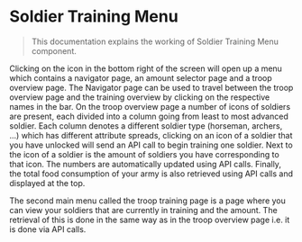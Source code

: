 # Soldier Training Menu
> This documentation explains the working of Soldier Training Menu component.

Clicking on the icon in the bottom right of the screen will open up a menu which contains a navigator page, an amount selector page and a troop overview page.
The Navigator page can be used to travel between the troop overview page and the training overview by clicking on the respective names in the bar.
On the troop overview page a number of icons of soldiers are present, each divided into a column going from least to most advanced soldier.
Each column denotes a different soldier type (horseman, archers, ...) which has different attribute spreads, clicking on an icon of a soldier that you have unlocked will send an API call to
begin training one soldier. Next to the icon of a soldier is the amount of soldiers you have corresponding to that icon.
The numbers are automatically updated using API calls. Finally, the total food consumption of your army is also retrieved using API calls and displayed at the top.

The second main menu called the troop training page is a page where you can view your soldiers that are currently in training and the amount.
The retrieval of this is done in the same way as in the troop overview page i.e. it is done via API calls.

